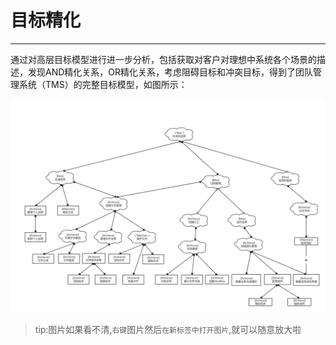 # 目标精化

---

通过对高层目标模型进行进一步分析，包括获取对客户对理想中系统各个场景的描述，发现AND精化关系，OR精化关系，考虑阻碍目标和冲突目标，得到了团队管理系统（TMS）的完整目标模型，如图所示：

![](/img/yunduo-2.png)

> tip:图片如果看不清,`右键`图片然后`在新标签中打开图片`,就可以随意放大啦


